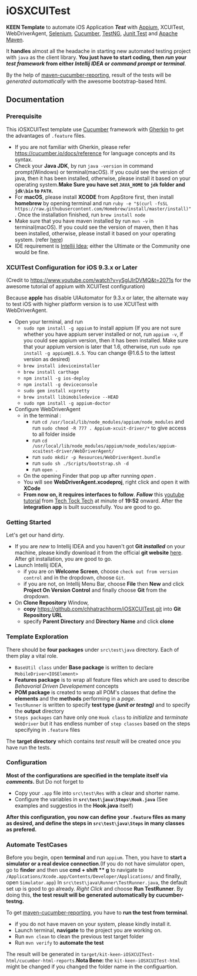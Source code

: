 # iOSXCUITest
**KEEN Template** to automate iOS Application **_Test_** with [Appium](http://appium.io/), XCUITest, WebDriverAgent, [Selenium](http://www.seleniumhq.org/), [Cucumber](https://cucumber.io/), [TestNG](http://testng.org/doc/), [Junit Test](http://junit.org/junit4/) and [Apache Maven](https://maven.apache.org/).

It **handles** almost all the headache in starting new automated testing project with `java` as the client library.
**You just have to start coding, then *run* your _test framework_ from either _Intellij IDEA_ or _command prompt_ or 
_terminal_**.

By the help of [maven-cucumber-reporting](https://mvnrepository.com/artifact/net.masterthought/maven-cucumber-reporting/0.0.2), result of the tests will be _generated automatically_ with the awesome bootstrap-based html.

## Documentation

### Prerequisite
This iOSXCUITest template use [Cucumber](https://cucumber.io/) framework with [Gherkin](https://cucumber.io/docs/reference) to get the advantages of `.feature` files.
- If you are not familiar with Gherkin, please refer <https://cucumber.io/docs/reference> for language concepts and its syntax.
- Check your **Java JDK**, by run `java -version` in command prompt(Windows) or terminal(macOS). If you could see the version of java, then it has been installed, otherwise, please install it based on your operating system.**Make Sure you have set `JAVA_HOME` to `jdk` folder and `jdk\bin` to `PATH`.**
- For **macOS**, please install **XCODE** from AppStore first, then install **homebrew** by opening terminal and run `ruby -e "$(curl -fsSL https://raw.githubusercontent.com/Homebrew/install/master/install)"`. Once the installation finished, run `brew install node`
- Make sure that you have maven installed by run `mvn -v` in terminal(macOS). If you could see the version of maven, then it has been installed, otherwise, please install it based on your operating system. (refer [here](https://maven.apache.org/install.html))
- IDE requirement is [Intellij Idea](https://www.jetbrains.com/idea/); either the Ultimate or the Community one would be fine.
### XCUITest Configuration for iOS 9.3.x or Later
(Credit to <https://www.youtube.com/watch?v=ySglJIrDVMQ&t=2071s> for the awesome tutorial of appium with XCUITest configuration)

Because **apple** has disable UIAutomator for 9.3.x or later, the alternate way to test iOS with higher platform version is to use XCUITest with WebDriverAgent.
- Open your terminal, and run
  - `sudo npm install -g appium` to install appium (If you are not sure whether you have appium server installed or not, run `appium -v`, if you could see appium version, then it has been installed. Make sure that your appium version is later that 1.6, otherwise, run `sudo npm install -g appium@1.6.5`. You can change @1.6.5 to the lattest version as desired)
  - `brew install ideviceinstaller`
  - `brew install carthage`
  - `npm install -g ios-deploy`
  - `npm install -g deviceconsole`
  - `sudo gem install xcpretty`
  - `brew install libimobiledevice --HEAD`
  - `sudo npm install -g appium-doctor`
- Configure WebDriverAgent
  - in the terminal :
    - run `cd /usr/local/lib/node_modules/appium/node_modules` and run `sudo chmod -R 777 . Appium-xcuit-driver/*` to give access to all folder inside
    - run `cd /usr/local/lib/node_modules/appium/node_modules/appium-xcuitest-driver/WebDriverAgent/`
    - run `sudo mkdir -p Resources/WebDriverAgent.bundle`
    - run `sudo sh ./Scripts/bootstrap.sh -d`
    - run `open .`
   - On the opening Finder that pop up after running *open .*
    - You will see **WebDriverAgent.xcodeproj**, right click and open it with **XCode**
    - **From now on, it requires interfaces to follow**. **_Follow_** this [youtube tutorial](https://www.youtube.com/watch?v=ySglJIrDVMQ&t=2071s) from [Tech Tock Tech](https://www.youtube.com/channel/UCaJA59vxBDS7smS81Gqf7KA) at minute of **19:52** onward.
After the **integration app** is built successfully. You are good to go.
  
### Getting Started
Let's get our hand dirty.
- If you are _new_ to Intellij IDEA and you haven't got **Git _installed_** on your machine, please kindly download it from the official **git website** [here](https://git-scm.com/downloads). After git installation, you are good to go.
- Launch Intellij IDEA, 
  - if you are on **Welcome Screen**, choose `check out from version control` and in the dropdown, choose `Git`.
  - if you are not, on Intellij Menu Bar, choose **File** then **New** and click **Project On Version Control** and finally choose **Git** from the dropdown.
- On **Clone Repository** Window, 
  - **copy** <https://github.com/chhatrachhorm/iOSXCUITest.git> into **Git Repository URL**
  - specify **Parent Directory** and **Directory Name** and click **clone**
### Template Exploration
There should be **four packages** under `src\test\java` directory.
Each of them play a vital role.
- `BaseUtil class` under **Base package** is written to declare `MobileDriver<IOSElement>`
- **Features package** is to wrap all feature files which are used to describe _Behavorial Driven Developement_ concepts
- **POM package** is created to wrap all POM's classes that define the **elements** and the **methods** performing in a _page_.
- `TestRunner` is written to specify **test type _(junit or testng)_** and to specify the **output** directory
- `Steps packages` can have only one `Hook class` to *initialize* and *terminate* `WebDriver` but it has endless number of `step classes` based on the steps specifying in `.feature` files

The **target directory** which contains _test result_ will be created once you have run the tests.

### Configuration
**Most of the configurations are specified in the template itself via _comments_.**
But Do not forget to
- Copy your `.app` file into `src\test\Res` with a clear and shorter name.
- Configure the variables in **`src\test\java\Steps\Hook.java`** (See examples and suggestios in the **Hook.java** itself)

**After this configuration, you now can define your `.feature` files as many as desired, and define the steps in `src\test\java\Steps` in many classes as prefered.**

### Automate TestCases
Before you begin, open **terminal** and run `appium`. Then, you have to **start a simulator or a real device connection**.(If you do not have simulator open, go to **finder** and then use **cmd + shift ** g** to navigate to `/Applications/Xcode.app/Contents/Developer/Applications/` and finally, open `Simulator.app`)
In `src\test\java\Runner\TestRunner.java`, the default set up is good to go already. *Right Click* and choose **Run TestRunner**. By doing this, **the test result will be generated automatically by cucumber-testng.**

To get [maven-cucumber-reporting](https://mvnrepository.com/artifact/net.masterthought/maven-cucumber-reporting/0.0.2), you have to **run the test from terminal**.
- if you do not have maven on your system, please kindly install it.
- Launch terminal, **navigate** to the project you are working on.
- Run `mvn clean` to clean the previous test target folder
- Run `mvn verify` to **automate the test**

The result will be generated in `target/kit-keen-iOSXCUITest-html/cucumber-html-reports`.**Nota Bene:** the `kit-keen-iOSXCUITest-html` might be changed if you changed the folder name in the configuartion.
